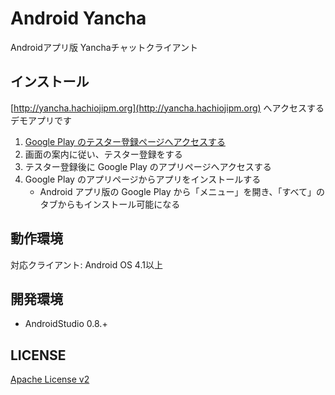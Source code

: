 # Android Yancha

Androidアプリ版 Yanchaチャットクライアント

## インストール

[http://yancha.hachiojipm.org](http://yancha.hachiojipm.org) へアクセスするデモアプリです

1. [Google Play のテスター登録ページへアクセスする](https://play.google.com/apps/testing/net.ichigotake.android.yancha.app)
2. 画面の案内に従い、テスター登録をする
3. テスター登録後に Google Play のアプリページへアクセスする
4. Google Play のアプリページからアプリをインストールする
    - Android アプリ版の Google Play から「メニュー」を開き、「すべて」のタブからもインストール可能になる

## 動作環境

対応クライアント: Android OS 4.1以上

## 開発環境

- AndroidStudio 0.8.+

## LICENSE

[Apache License v2](LICENSE)
